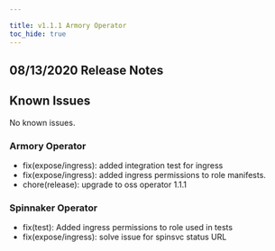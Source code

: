 ```yaml
---

title: v1.1.1 Armory Operator
toc_hide: true
---
```


## 08/13/2020 Release Notes

## Known Issues
No known issues.

### Armory Operator

* fix(expose/ingress): added integration test for ingress
* fix(expose/ingress): added ingress permissions to role manifests.
* chore(release): upgrade to oss operator 1.1.1

### Spinnaker Operator

* fix(test): Added ingress permissions to role used in tests 
* fix(expose/ingress): solve issue for spinsvc status URL

